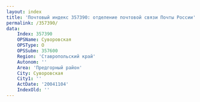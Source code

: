 ```yaml
---
layout: index
title: 'Почтовый индекс 357390: отделение почтовой связи Почты России'
permalink: /357390/
data:
    Index: 357390
    OPSName: Суворовская
    OPSType: О
    OPSSubm: 357600
    Region: 'Ставропольский край'
    Autonom: ''
    Area: 'Предгорный район'
    City: Суворовская
    City1: ''
    ActDate: '20041104'
    IndexOld: ''
---
```

